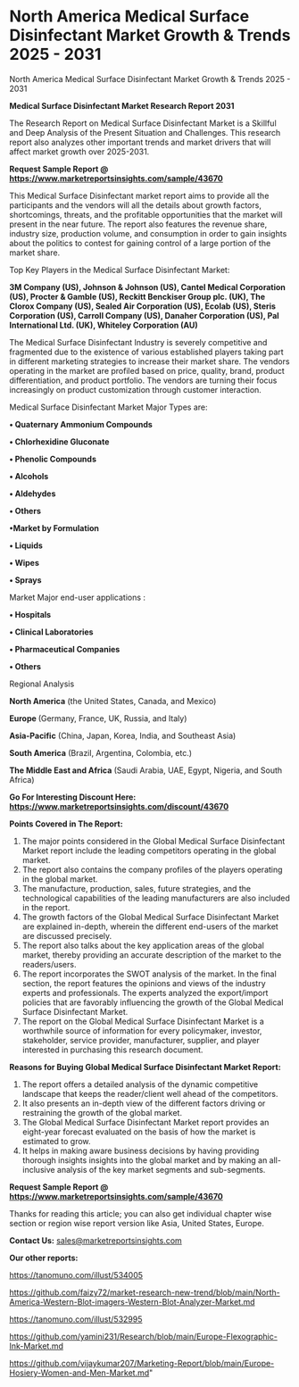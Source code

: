 # North America Medical Surface Disinfectant Market Growth & Trends 2025 - 2031
 North America Medical Surface Disinfectant Market Growth & Trends 2025 - 2031

<strong>Medical Surface Disinfectant Market Research Report 2031</strong>

The Research Report on Medical Surface Disinfectant Market is a Skillful and Deep Analysis of the Present Situation and Challenges. This research report also analyzes other important trends and market drivers that will affect market growth over 2025-2031.

<strong>Request Sample Report @ <a href=https://www.marketreportsinsights.com/sample/43670>https://www.marketreportsinsights.com/sample/43670</a></strong>

This Medical Surface Disinfectant market report aims to provide all the participants and the vendors will all the details about growth factors, shortcomings, threats, and the profitable opportunities that the market will present in the near future. The report also features the revenue share, industry size, production volume, and consumption in order to gain insights about the politics to contest for gaining control of a large portion of the market share.

Top Key Players in the Medical Surface Disinfectant Market:

<strong>3M Company (US), Johnson & Johnson (US), Cantel Medical Corporation (US), Procter & Gamble (US), Reckitt Benckiser Group plc. (UK), The Clorox Company (US), Sealed Air Corporation (US), Ecolab (US), Steris Corporation (US), Carroll Company (US), Danaher Corporation (US), Pal International Ltd. (UK), Whiteley Corporation (AU)</strong>

The Medical Surface Disinfectant Industry is severely competitive and fragmented due to the existence of various established players taking part in different marketing strategies to increase their market share. The vendors operating in the market are profiled based on price, quality, brand, product differentiation, and product portfolio. The vendors are turning their focus increasingly on product customization through customer interaction.

Medical Surface Disinfectant Market Major Types are:

<strong>•  Quaternary Ammonium Compounds

•  Chlorhexidine Gluconate

•  Phenolic Compounds

•  Alcohols

•  Aldehydes

•  Others

•Market by Formulation

•  Liquids

•  Wipes

•  Sprays</strong>

Market Major end-user applications :

<strong>•  Hospitals

•  Clinical Laboratories

•  Pharmaceutical Companies

•  Others</strong>

Regional Analysis

</u><strong><b>North America</b></strong> (the United States, Canada, and Mexico)

<strong><b>Europe </b></strong>(Germany, France, UK, Russia, and Italy)

<strong><b>Asia-Pacific</b></strong> (China, Japan, Korea, India, and Southeast Asia)

<strong><b>South America</b></strong> (Brazil, Argentina, Colombia, etc.)

<strong><b>The Middle East and Africa</b></strong> (Saudi Arabia, UAE, Egypt, Nigeria, and South Africa)

<strong>Go For Interesting Discount Here: <a href=https://www.marketreportsinsights.com/discount/43670>https://www.marketreportsinsights.com/discount/43670</a></strong>

<strong>Points Covered in The Report:</strong>
<ol>
  <li>The major points considered in the Global Medical Surface Disinfectant Market report include the leading competitors operating in the global market.</li>
  <li>The report also contains the company profiles of the players operating in the global market.</li>
  <li>The manufacture, production, sales, future strategies, and the technological capabilities of the leading manufacturers are also included in the report.</li>
  <li>The growth factors of the Global Medical Surface Disinfectant Market are explained in-depth, wherein the different end-users of the market are discussed precisely.</li>
  <li>The report also talks about the key application areas of the global market, thereby providing an accurate description of the market to the readers/users.</li>
  <li>The report incorporates the SWOT analysis of the market. In the final section, the report features the opinions and views of the industry experts and professionals. The experts analyzed the export/import policies that are favorably influencing the growth of the Global Medical Surface Disinfectant Market.</li>
  <li>The report on the Global Medical Surface Disinfectant Market is a worthwhile source of information for every policymaker, investor, stakeholder, service provider, manufacturer, supplier, and player interested in purchasing this research document.</li>
</ol>
<strong>Reasons for Buying Global Medical Surface Disinfectant Market Report:</strong>

<ol>
  <li>The report offers a detailed analysis of the dynamic competitive landscape that keeps the reader/client well ahead of the competitors.</li>
  <li>It also presents an in-depth view of the different factors driving or restraining the growth of the global market.</li>
  <li>The Global Medical Surface Disinfectant Market report provides an eight-year forecast evaluated on the basis of how the market is estimated to grow.</li>
  <li>It helps in making aware business decisions by having providing thorough insights insights into the global market and by making an all-inclusive analysis of the key market segments and sub-segments.</li>
</ol>
<strong>Request Sample Report @ <a href=https://www.marketreportsinsights.com/sample/43670>https://www.marketreportsinsights.com/sample/43670</a></strong>


Thanks for reading this article; you can also get individual chapter wise section or region wise report version like Asia, United States, Europe.

<strong>Contact Us:</strong>
sales@marketreportsinsights.com

<strong>Our other reports:</strong>

<a href=https://tanomuno.com/illust/534005>https://tanomuno.com/illust/534005</a>

<a href=https://github.com/faizy72/market-research-new-trend/blob/main/North-America-Western-Blot-imagers-Western-Blot-Analyzer-Market.md>https://github.com/faizy72/market-research-new-trend/blob/main/North-America-Western-Blot-imagers-Western-Blot-Analyzer-Market.md</a>

<a href=https://tanomuno.com/illust/532995>https://tanomuno.com/illust/532995</a>

<a href=https://github.com/yamini231/Research/blob/main/Europe-Flexographic-Ink-Market.md>https://github.com/yamini231/Research/blob/main/Europe-Flexographic-Ink-Market.md</a>

<a href=https://github.com/vijaykumar207/Marketing-Report/blob/main/Europe-Hosiery-Women-and-Men-Market.md>https://github.com/vijaykumar207/Marketing-Report/blob/main/Europe-Hosiery-Women-and-Men-Market.md</a>"

